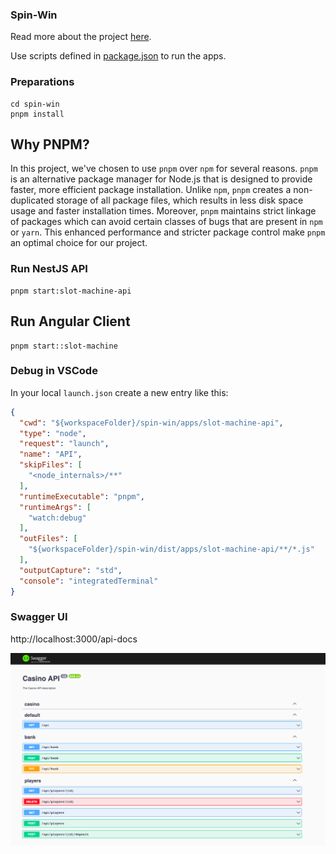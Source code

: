 ### Spin-Win

Read more about the project [here](./spin-win/ARCHITECTURE.md).

Use scripts defined in [package.json](./spin-win/package.json) to run the apps.

### Preparations

```shell
cd spin-win
pnpm install
```

## Why PNPM?

In this project, we've chosen to use `pnpm` over `npm` for several reasons. `pnpm` is an alternative package manager for Node.js that is designed to provide faster, more efficient package installation. Unlike `npm`, `pnpm` creates a non-duplicated storage of all package files, which results in less disk space usage and faster installation times. Moreover, `pnpm` maintains strict linkage of packages which can avoid certain classes of bugs that are present in `npm` or `yarn`. This enhanced performance and stricter package control make `pnpm` an optimal choice for our project.

### Run NestJS API

```shell
pnpm start:slot-machine-api
```

## Run Angular Client

```shell
pnpm start::slot-machine
```

### Debug in VSCode

In your local `launch.json` create a new entry like this:

```json
{
  "cwd": "${workspaceFolder}/spin-win/apps/slot-machine-api",
  "type": "node",
  "request": "launch",
  "name": "API",
  "skipFiles": [
    "<node_internals>/**"
  ],
  "runtimeExecutable": "pnpm",
  "runtimeArgs": [
    "watch:debug"
  ],
  "outFiles": [
    "${workspaceFolder}/spin-win/dist/apps/slot-machine-api/**/*.js"
  ],
  "outputCapture": "std",
  "console": "integratedTerminal"
}
```

### Swagger UI

http://localhost:3000/api-docs

![swagger_ui](./swagger_ui.png)